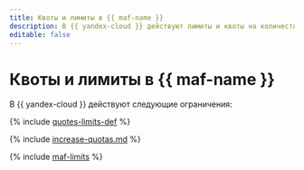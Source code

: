 ```yaml
---
title: Квоты и лимиты в {{ maf-name }}
description: В {{ yandex-cloud }} действуют лимиты и квоты на количество используемых ресурсов. Более подробно об ограничениях вы узнаете из данной статьи.
editable: false
---
```


# Квоты и лимиты в  {{ maf-name }}

В {{ yandex-cloud }} действуют следующие ограничения:

{% include [quotes-limits-def](../../_includes/quotes-limits-def.md) %}

{% include [increase-quotas.md](../../_includes/increase-quotas.md) %}

{% include [maf-limits](../../_includes/mdb/maf/limits.md) %}
